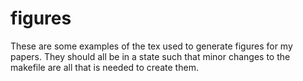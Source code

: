 figures
========

These are some examples of the tex used to generate figures for my papers.
They should all be in a state such that minor changes to the makefile are all
that is needed to create them.
